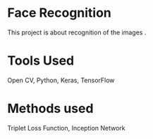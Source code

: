 # Face Recognition
This project is about recognition of the images .
# Tools Used
Open CV,
Python,
Keras,
TensorFlow
# Methods used
Triplet Loss Function,
Inception Network
